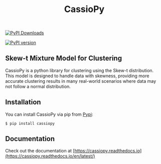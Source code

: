 <h1 align="center">CassioPy</h1><br>

[![PyPI Downloads](https://img.shields.io/pypi/dm/cassiopy.svg?label=PyPI%20downloads)](
https://pypi.org/project/cassiopy/)

[![PyPI version](https://img.shields.io/pypi/v/cassiopy.svg)](
https://pypi.org/project/cassiopy/)

## Skew-t Mixture Model for Clustering

CassioPy is a python library for clustering using the Skew-t distribution. This model is designed to handle data with skewness, providing more accurate clustering results in many real-world scenarios where data may not follow a normal distribution.


## Installation

You can install CassioPy via pip from [Pypi](https://pypi.org/project/cassiopy/):

    $ pip install cassiopy

## Documentation

Check out the documentation at [https://cassiopy.readthedocs.io](https://cassiopy.readthedocs.io/en/latest/)
